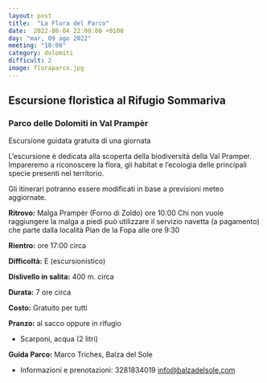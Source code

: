 ```yaml
---
layout: post
title:  "La Flora del Parco"
date:  2022-08-04 22:00:00 +0100
day: "mar, 09 ago 2022"
meeting: "10:00"
category: dolomiti 
difficult: 2
image: floraparco.jpg
---
```


## Escursione floristica al Rifugio Sommariva
### Parco delle Dolomiti in Val Prampèr 

Escursione guidata gratuita di una giornata

L’escursione è dedicata alla scoperta della biodiversità della Val Pramper. Impareremo a riconoscere la flora, gli habitat e l’ecologia delle principali specie presenti nel territorio.

Gli itinerari potranno essere modificati in base a previsioni meteo aggiornate.

**Ritrovo:** Malga Prampèr (Forno di Zoldo) ore 10:00
Chi non vuole raggiungere la malga a piedi può utilizzare il servizio navetta (a pagamento) che parte dalla località Pian de la Fopa alle ore 9:30

**Rientro:** ore 17:00 circa 

**Difficoltà:** E (escursionistico)

**Dislivello in salita:**  400 m. circa

**Durata:** 7 ore circa

**Costo:** Gratuito per tutti

**Pranzo:** al sacco oppure in rifugio

+ Scarponi, acqua (2 litri)  

**Guida Parco:** Marco Triches, Balza del Sole
* Informazioni e prenotazioni: 3281834019 info@balzadelsole.com 

